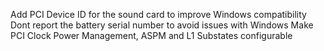 Add PCI Device ID for the sound card to improve Windows compatibility
Dont report the battery serial number to avoid issues with Windows
Make PCI Clock Power Management, ASPM and L1 Substates configurable
